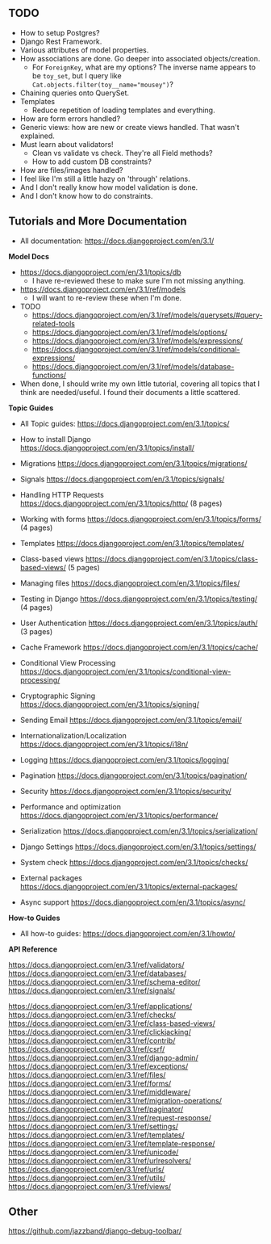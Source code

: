 ## TODO

* How to setup Postgres?
* Django Rest Framework.
* Various attributes of model properties.
* How associations are done. Go deeper into associated objects/creation.
  * For `ForeignKey`, what are my options? The inverse name appears to be `toy_set`, but I query like `Cat.objects.filter(toy__name="mousey")`?
* Chaining queries onto QuerySet.
* Templates
  * Reduce repetition of loading templates and everything.
* How are form errors handled?
* Generic views: how are new or create views handled. That wasn't
  explained.
* Must learn about validators!
  * Clean vs validate vs check. They're all Field methods?
  * How to add custom DB constraints?
* How are files/images handled?
* I feel like I'm still a little hazy on 'through' relations.
* And I don't really know how model validation is done.
* And I don't know how to do constraints.

## Tutorials and More Documentation

* All documentation: https://docs.djangoproject.com/en/3.1/

**Model Docs**

* https://docs.djangoproject.com/en/3.1/topics/db
  * I have re-reviewed these to make sure I'm not missing anything.
* https://docs.djangoproject.com/en/3.1/ref/models
  * I will want to re-review these when I'm done.
* TODO
  * https://docs.djangoproject.com/en/3.1/ref/models/querysets/#query-related-tools
  * https://docs.djangoproject.com/en/3.1/ref/models/options/
  * https://docs.djangoproject.com/en/3.1/ref/models/expressions/
  * https://docs.djangoproject.com/en/3.1/ref/models/conditional-expressions/
  * https://docs.djangoproject.com/en/3.1/ref/models/database-functions/
* When done, I should write my own little tutorial, covering all topics
  that I think are needed/useful. I found their documents a little
  scattered.

**Topic Guides**

* All Topic guides: https://docs.djangoproject.com/en/3.1/topics/
* How to install Django https://docs.djangoproject.com/en/3.1/topics/install/
* Migrations https://docs.djangoproject.com/en/3.1/topics/migrations/
* Signals https://docs.djangoproject.com/en/3.1/topics/signals/

* Handling HTTP Requests https://docs.djangoproject.com/en/3.1/topics/http/ (8 pages)
* Working with forms https://docs.djangoproject.com/en/3.1/topics/forms/ (4 pages)
* Templates https://docs.djangoproject.com/en/3.1/topics/templates/
* Class-based views https://docs.djangoproject.com/en/3.1/topics/class-based-views/ (5 pages)
* Managing files https://docs.djangoproject.com/en/3.1/topics/files/
* Testing in Django https://docs.djangoproject.com/en/3.1/topics/testing/ (4 pages)
* User Authentication https://docs.djangoproject.com/en/3.1/topics/auth/ (3 pages)
* Cache Framework https://docs.djangoproject.com/en/3.1/topics/cache/
* Conditional View Processing https://docs.djangoproject.com/en/3.1/topics/conditional-view-processing/
* Cryptographic Signing https://docs.djangoproject.com/en/3.1/topics/signing/
* Sending Email https://docs.djangoproject.com/en/3.1/topics/email/
* Internationalization/Localization https://docs.djangoproject.com/en/3.1/topics/i18n/
* Logging https://docs.djangoproject.com/en/3.1/topics/logging/
* Pagination https://docs.djangoproject.com/en/3.1/topics/pagination/
* Security https://docs.djangoproject.com/en/3.1/topics/security/
* Performance and optimization https://docs.djangoproject.com/en/3.1/topics/performance/
* Serialization https://docs.djangoproject.com/en/3.1/topics/serialization/
* Django Settings https://docs.djangoproject.com/en/3.1/topics/settings/
* System check https://docs.djangoproject.com/en/3.1/topics/checks/
* External packages https://docs.djangoproject.com/en/3.1/topics/external-packages/
* Async support https://docs.djangoproject.com/en/3.1/topics/async/

**How-to Guides**

* All how-to guides: https://docs.djangoproject.com/en/3.1/howto/

**API Reference**

https://docs.djangoproject.com/en/3.1/ref/validators/
https://docs.djangoproject.com/en/3.1/ref/databases/
https://docs.djangoproject.com/en/3.1/ref/schema-editor/
https://docs.djangoproject.com/en/3.1/ref/signals/

https://docs.djangoproject.com/en/3.1/ref/applications/
https://docs.djangoproject.com/en/3.1/ref/checks/
https://docs.djangoproject.com/en/3.1/ref/class-based-views/
https://docs.djangoproject.com/en/3.1/ref/clickjacking/
https://docs.djangoproject.com/en/3.1/ref/contrib/
https://docs.djangoproject.com/en/3.1/ref/csrf/
https://docs.djangoproject.com/en/3.1/ref/django-admin/
https://docs.djangoproject.com/en/3.1/ref/exceptions/
https://docs.djangoproject.com/en/3.1/ref/files/
https://docs.djangoproject.com/en/3.1/ref/forms/
https://docs.djangoproject.com/en/3.1/ref/middleware/
https://docs.djangoproject.com/en/3.1/ref/migration-operations/
https://docs.djangoproject.com/en/3.1/ref/paginator/
https://docs.djangoproject.com/en/3.1/ref/request-response/
https://docs.djangoproject.com/en/3.1/ref/settings/
https://docs.djangoproject.com/en/3.1/ref/templates/
https://docs.djangoproject.com/en/3.1/ref/template-response/
https://docs.djangoproject.com/en/3.1/ref/unicode/
https://docs.djangoproject.com/en/3.1/ref/urlresolvers/
https://docs.djangoproject.com/en/3.1/ref/urls/
https://docs.djangoproject.com/en/3.1/ref/utils/
https://docs.djangoproject.com/en/3.1/ref/views/

## Other

https://github.com/jazzband/django-debug-toolbar/
